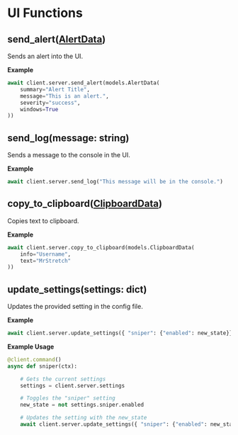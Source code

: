# UI Functions

## send_alert([AlertData](https://github.com/Wis-Selfbot/Wis-Docs/blob/main/models.md#alertdata))
Sends an alert into the UI.

**Example**
```py
await client.server.send_alert(models.AlertData(
    summary="Alert Title",
    message="This is an alert.",
    severity="success",
    windows=True
))
```

## send_log(message: string)
Sends a message to the console in the UI.

**Example**
```py
await client.server.send_log("This message will be in the console.")
```

## copy_to_clipboard([ClipboardData](https://github.com/Wis-Selfbot/Wis-Docs/blob/main/models.md#clipboarddata))
Copies text to clipboard.

**Example**
```py
await client.server.copy_to_clipboard(models.ClipboardData(
    info="Username",
    text="MrStretch"
))
```

## update_settings(settings: dict)
Updates the provided setting in the config file.

**Example**
```py
await client.server.update_settings({ "sniper": {"enabled": new_state}})
```
**Example Usage**
```py
@client.command()
async def sniper(ctx):

    # Gets the current settings
    settings = client.server.settings

    # Toggles the "sniper" setting
    new_state = not settings.sniper.enabled

    # Updates the setting with the new_state
    await client.server.update_settings({ "sniper": {"enabled": new_state}})
```
